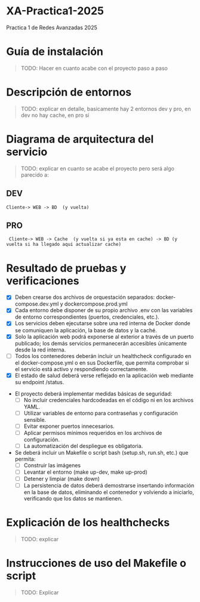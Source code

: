 # XA-Practica1-2025
Practica 1 de Redes Avanzadas 2025

# Guía de instalación
>TODO: Hacer en cuanto acabe con el proyecto paso a paso

# Descripción de entornos
>TODO: explicar en detalle, basicamente hay 2 entornos dev y pro, en dev no hay cache, en pro sí 
# Diagrama de arquitectura del servicio
>TODO: explicar en cuanto se acabe el proyecto pero será algo parecido a:
## DEV
```
Cliente-> WEB -> BD  (y vuelta)
```
## PRO
```
 Cliente-> WEB -> Cache  (y vuelta si ya esta en cache) -> BD (y vuelta si ha llegado aqui actualizar cache)
```
# Resultado de pruebas y verificaciones

- [x] Deben crearse dos archivos de orquestación separados: docker-compose.dev.yml y dockercompose.prod.yml
- [X] Cada entorno debe disponer de su propio archivo .env con las variables de entorno
correspondientes (puertos, credenciales, etc.).
- [X] Los servicios deben ejecutarse sobre una red interna de Docker donde se comuniquen la aplicación, la base de datos y la caché.
- [X] Solo la aplicación web podrá exponerse al exterior a través de un puerto publicado; los demás servicios permanecerán accesibles únicamente desde la red interna.
- [ ] Todos los contenedores deberán incluir un healthcheck configurado en el docker-compose.yml o en sus Dockerfile, que permita comprobar si el servicio está activo y respondiendo correctamente.
- [X] El estado de salud deberá verse reflejado en la aplicación web mediante su endpoint /status.
- El proyecto deberá implementar medidas básicas de seguridad:
    - [ ] No incluir credenciales hardcodeadas en el código ni en los archivos YAML.
    - [ ] Utilizar variables de entorno para contraseñas y configuración sensible.
    - [ ] Evitar exponer puertos innecesarios.
    - [ ] Aplicar permisos mínimos requeridos en los archivos de configuración.
    - [ ] La automatización del despliegue es obligatoria.
- Se deberá incluir un Makefile o script bash (setup.sh, run.sh, etc.) que permita:
    - [ ] Construir las imágenes
    - [ ] Levantar el entorno (make up-dev, make up-prod)
    - [ ] Detener y limpiar (make down)
    - [ ] La persistencia de datos deberá demostrarse insertando información en la base de datos, eliminando el contenedor y volviendo a iniciarlo, verificando que los datos se mantienen.

# Explicación de los healthchecks
>TODO: explicar

# Instrucciones de uso del Makefile o script
>TODO: Explicar